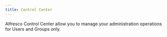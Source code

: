 ```yaml
---
title: Control Center
---
```


Alfresco Control Center allow you to manage your administration operations for Users and Groups only.
